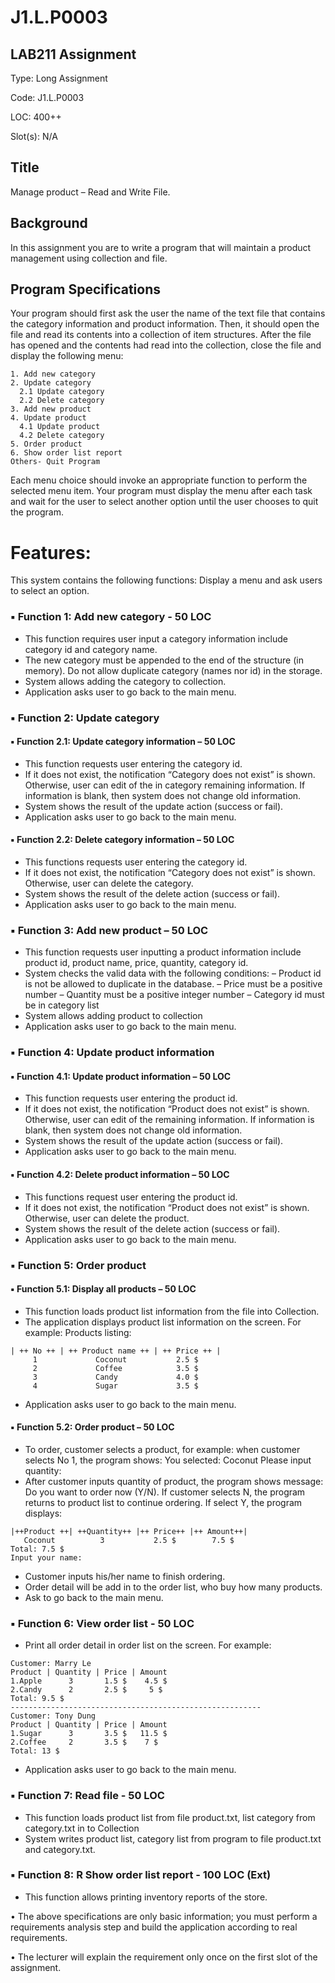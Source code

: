 # J1.L.P0003



## LAB211 Assignment

  Type: Long Assignment
  
  Code: J1.L.P0003
  
  LOC: 400++
  
  Slot(s): N/A

## Title

  Manage product – Read and Write File.

## Background

  In this assignment you are to write a program that will maintain a product management using collection and file.

## Program Specifications

  Your program should first ask the user the name of the text file that contains the category information and
product information. Then, it should open the file and read its contents into a collection of item structures. After the file
has opened and the contents had read into the collection, close the file and display the following menu:
  ```
  1. Add new category
  2. Update category
    2.1 Update category
    2.2 Delete category
  3. Add new product
  4. Update product
    4.1 Update product
    4.2 Delete category
  5. Order product
  6. Show order list report
  Others- Quit Program
  ```
  Each menu choice should invoke an appropriate function to perform the selected menu item. Your program
must display the menu after each task and wait for the user to select another option until the user chooses to quit the
program.

# Features:

  This system contains the following functions:
  Display a menu and ask users to select an option.

### ▪ Function 1: Add new category - 50 LOC
  * This function requires user input a category information include category id and category name.
  * The new category must be appended to the end of the structure (in memory). Do not allow duplicate category (names nor id) in the storage.
  * System allows adding the category to collection.
  * Application asks user to go back to the main menu.
  
### ▪ Function 2: Update category
#### ▪ Function 2.1: Update category information – 50 LOC
  * This function requests user entering the category id.
  * If it does not exist, the notification “Category does not exist” is shown. Otherwise, user can edit of the in category remaining information. If information is blank, then system does not change old information.
  * System shows the result of the update action (success or fail).
  * Application asks user to go back to the main menu.
#### ▪ Function 2.2: Delete category information – 50 LOC
  * This functions requests user entering the category id.
  * If it does not exist, the notification “Category does not exist” is shown. Otherwise, user can delete the category.
  * System shows the result of the delete action (success or fail).
  * Application asks user to go back to the main menu.
  
### ▪ Function 3: Add new product – 50 LOC
  * This function requests user inputting a product information include product id, product name, price, quantity, category id.
  * System checks the valid data with the following conditions:
    – Product id is not be allowed to duplicate in the database.
    – Price must be a positive number
    – Quantity must be a positive integer number
    – Category id must be in category list
  * System allows adding product to collection
  * Application asks user to go back to the main menu.
  
### ▪ Function 4: Update product information
#### ▪ Function 4.1: Update product information – 50 LOC
  * This function requests user entering the product id.
  * If it does not exist, the notification “Product does not exist” is shown. Otherwise, user can edit of the remaining information. If information is blank, then system does not change old information.
  * System shows the result of the update action (success or fail).
  * Application asks user to go back to the main menu.
#### ▪ Function 4.2: Delete product information – 50 LOC
  * This functions request user entering the product id.
  * If it does not exist, the notification “Product does not exist” is shown. Otherwise, user can delete the product.
  * System shows the result of the delete action (success or fail).
  * Application asks user to go back to the main menu.
  
### ▪ Function 5: Order product
#### ▪ Function 5.1: Display all products – 50 LOC
  * This function loads product list information from the file into Collection.
  * The application displays product list information on the screen. For example:
  Products listing:
  ```
  | ++ No ++ | ++ Product name ++ | ++ Price ++ |
       1             Coconut           2.5 $
       2             Coffee            3.5 $
       3             Candy             4.0 $
       4             Sugar             3.5 $
   ```
  * Application asks user to go back to the main menu.
#### ▪ Function 5.2: Order product – 50 LOC
  * To order, customer selects a product, for example: when customer selects No 1, the program shows:
  You selected: Coconut
  Please input quantity:
  * After customer inputs quantity of product, the program shows message: Do you want to order now (Y/N). If customer selects N, the program returns to product list to continue ordering. If select Y, the program displays:
  ```
  |++Product ++| ++Quantity++ |++ Price++ |++ Amount++|
     Coconut          3           2.5 $        7.5 $
  Total: 7.5 $
  Input your name:
  ```
  * Customer inputs his/her name to finish ordering.
  * Order detail will be add in to the order list, who buy how many products.
  * Ask to go back to the main menu.
  
### ▪ Function 6: View order list - 50 LOC
  * Print all order detail in order list on the screen. For example:
  ```
  Customer: Marry Le
  Product | Quantity | Price | Amount
  1.Apple      3       1.5 $    4.5 $
  2.Candy      2       2.5 $     5 $
  Total: 9.5 $
  --------------------------------------------------------
  Customer: Tony Dung
  Product | Quantity | Price | Amount
  1.Sugar      3       3.5 $   11.5 $
  2.Coffee     2       3.5 $    7 $
  Total: 13 $
  ```
  * Application asks user to go back to the main menu.

### ▪ Function 7: Read file - 50 LOC
  * This function loads product list from file product.txt, list category from category.txt in to Collection
  * System writes product list, category list from program to file product.txt and category.txt.
  
### ▪ Function 8: R Show order list report - 100 LOC (Ext)
  * This function allows printing inventory reports of the store.
  
  • The above specifications are only basic information; you must perform a requirements analysis step and build the application according to real requirements.
  
  • The lecturer will explain the requirement only once on the first slot of the assignment.
